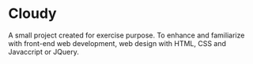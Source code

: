 # Cloudy
A small project created for exercise purpose. To enhance and familiarize with front-end web development, web design with HTML, CSS and Javaccript or JQuery.  
